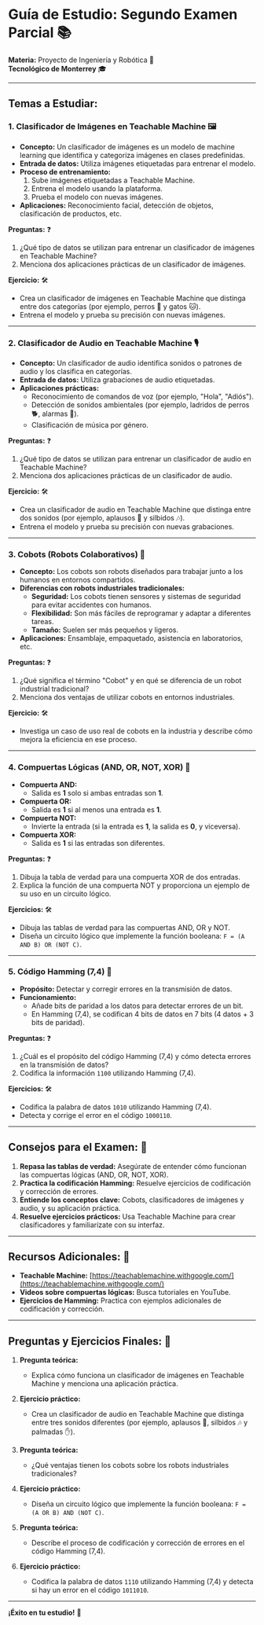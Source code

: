 # **Guía de Estudio: Segundo Examen Parcial** 📚  
**Materia:** Proyecto de Ingeniería y Robótica 🤖  
**Tecnológico de Monterrey** 🎓  

---

## **Temas a Estudiar:**

### 1. **Clasificador de Imágenes en Teachable Machine** 🖼️  
   - **Concepto:** Un clasificador de imágenes es un modelo de machine learning que identifica y categoriza imágenes en clases predefinidas.  
   - **Entrada de datos:** Utiliza imágenes etiquetadas para entrenar el modelo.  
   - **Proceso de entrenamiento:**  
     1. Sube imágenes etiquetadas a Teachable Machine.  
     2. Entrena el modelo usando la plataforma.  
     3. Prueba el modelo con nuevas imágenes.  
   - **Aplicaciones:** Reconocimiento facial, detección de objetos, clasificación de productos, etc.  

   **Preguntas:** ❓  
   1. ¿Qué tipo de datos se utilizan para entrenar un clasificador de imágenes en Teachable Machine?  
   2. Menciona dos aplicaciones prácticas de un clasificador de imágenes.  

   **Ejercicio:** 🛠️  
   - Crea un clasificador de imágenes en Teachable Machine que distinga entre dos categorías (por ejemplo, perros 🐶 y gatos 🐱).  
   - Entrena el modelo y prueba su precisión con nuevas imágenes.  

---

### 2. **Clasificador de Audio en Teachable Machine** 🎙️  
   - **Concepto:** Un clasificador de audio identifica sonidos o patrones de audio y los clasifica en categorías.  
   - **Entrada de datos:** Utiliza grabaciones de audio etiquetadas.  
   - **Aplicaciones prácticas:**  
     - Reconocimiento de comandos de voz (por ejemplo, "Hola", "Adiós").  
     - Detección de sonidos ambientales (por ejemplo, ladridos de perros 🐕, alarmas 🚨).  
     - Clasificación de música por género.  

   **Preguntas:** ❓  
   1. ¿Qué tipo de datos se utilizan para entrenar un clasificador de audio en Teachable Machine?  
   2. Menciona dos aplicaciones prácticas de un clasificador de audio.  

   **Ejercicio:** 🛠️  
   - Crea un clasificador de audio en Teachable Machine que distinga entre dos sonidos (por ejemplo, aplausos 👏 y silbidos 🎶).  
   - Entrena el modelo y prueba su precisión con nuevas grabaciones.  

---

### 3. **Cobots (Robots Colaborativos)** 🤖  
   - **Concepto:** Los cobots son robots diseñados para trabajar junto a los humanos en entornos compartidos.  
   - **Diferencias con robots industriales tradicionales:**  
     - **Seguridad:** Los cobots tienen sensores y sistemas de seguridad para evitar accidentes con humanos.  
     - **Flexibilidad:** Son más fáciles de reprogramar y adaptar a diferentes tareas.  
     - **Tamaño:** Suelen ser más pequeños y ligeros.  
   - **Aplicaciones:** Ensamblaje, empaquetado, asistencia en laboratorios, etc.  

   **Preguntas:** ❓  
   1. ¿Qué significa el término "Cobot" y en qué se diferencia de un robot industrial tradicional?  
   2. Menciona dos ventajas de utilizar cobots en entornos industriales.  

   **Ejercicio:** 🛠️  
   - Investiga un caso de uso real de cobots en la industria y describe cómo mejora la eficiencia en ese proceso.  

---

### 4. **Compuertas Lógicas (AND, OR, NOT, XOR)** 🔌  
   - **Compuerta AND:**  
     - Salida es **1** solo si ambas entradas son **1**.  
   - **Compuerta OR:**  
     - Salida es **1** si al menos una entrada es **1**.  
   - **Compuerta NOT:**  
     - Invierte la entrada (si la entrada es **1**, la salida es **0**, y viceversa).  
   - **Compuerta XOR:**  
     - Salida es **1** si las entradas son diferentes.  

   **Preguntas:** ❓  
   1. Dibuja la tabla de verdad para una compuerta XOR de dos entradas.  
   2. Explica la función de una compuerta NOT y proporciona un ejemplo de su uso en un circuito lógico.  

   **Ejercicios:** 🛠️  
   - Dibuja las tablas de verdad para las compuertas AND, OR y NOT.  
   - Diseña un circuito lógico que implemente la función booleana: `F = (A AND B) OR (NOT C)`.  

---

### 5. **Código Hamming (7,4)** 🔢  
   - **Propósito:** Detectar y corregir errores en la transmisión de datos.  
   - **Funcionamiento:**  
     - Añade bits de paridad a los datos para detectar errores de un bit.  
     - En Hamming (7,4), se codifican 4 bits de datos en 7 bits (4 datos + 3 bits de paridad).  

   **Preguntas:** ❓  
   1. ¿Cuál es el propósito del código Hamming (7,4) y cómo detecta errores en la transmisión de datos?  
   2. Codifica la información `1100` utilizando Hamming (7,4).  

   **Ejercicios:** 🛠️  
   - Codifica la palabra de datos `1010` utilizando Hamming (7,4).  
   - Detecta y corrige el error en el código `1000110`.  

---

## **Consejos para el Examen:** 📝  
1. **Repasa las tablas de verdad:** Asegúrate de entender cómo funcionan las compuertas lógicas (AND, OR, NOT, XOR).  
2. **Practica la codificación Hamming:** Resuelve ejercicios de codificación y corrección de errores.  
3. **Entiende los conceptos clave:** Cobots, clasificadores de imágenes y audio, y su aplicación práctica.  
4. **Resuelve ejercicios prácticos:** Usa Teachable Machine para crear clasificadores y familiarízate con su interfaz.  

---

## **Recursos Adicionales:** 🔗  
- **Teachable Machine:** [https://teachablemachine.withgoogle.com/](https://teachablemachine.withgoogle.com/)  
- **Videos sobre compuertas lógicas:** Busca tutoriales en YouTube.  
- **Ejercicios de Hamming:** Practica con ejemplos adicionales de codificación y corrección.  

---

## **Preguntas y Ejercicios Finales:** 🧠  

1. **Pregunta teórica:**  
   - Explica cómo funciona un clasificador de imágenes en Teachable Machine y menciona una aplicación práctica.  

2. **Ejercicio práctico:**  
   - Crea un clasificador de audio en Teachable Machine que distinga entre tres sonidos diferentes (por ejemplo, aplausos 👏, silbidos 🎶 y palmadas ✋).  

3. **Pregunta teórica:**  
   - ¿Qué ventajas tienen los cobots sobre los robots industriales tradicionales?  

4. **Ejercicio práctico:**  
   - Diseña un circuito lógico que implemente la función booleana: `F = (A OR B) AND (NOT C)`.  

5. **Pregunta teórica:**  
   - Describe el proceso de codificación y corrección de errores en el código Hamming (7,4).  

6. **Ejercicio práctico:**  
   - Codifica la palabra de datos `1110` utilizando Hamming (7,4) y detecta si hay un error en el código `1011010`.  

---

**¡Éxito en tu estudio!** 🚀  
